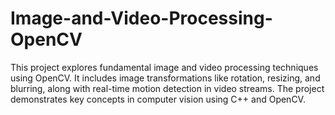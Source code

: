 # Image-and-Video-Processing-OpenCV
This project explores fundamental image and video processing techniques using OpenCV. It includes image transformations like rotation, resizing, and blurring, along with real-time motion detection in video streams. The project demonstrates key concepts in computer vision using C++ and OpenCV.
